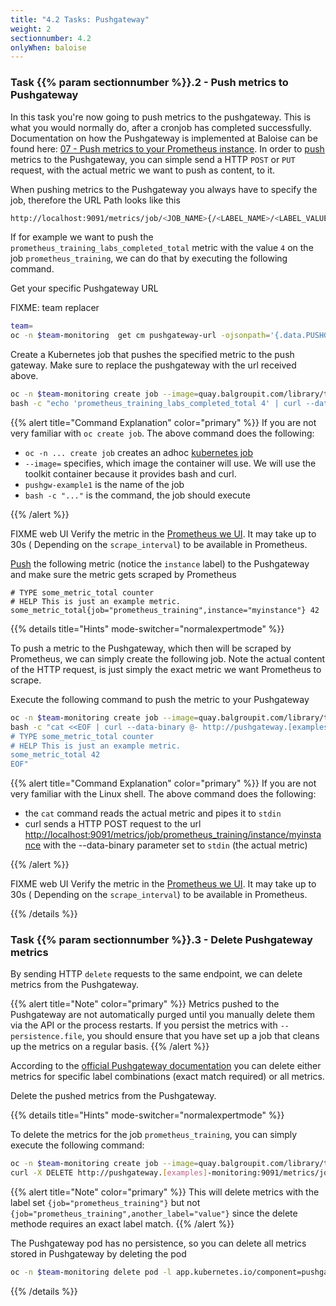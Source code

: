 ```yaml
---
title: "4.2 Tasks: Pushgateway"
weight: 2
sectionnumber: 4.2
onlyWhen: baloise
---
```


### Task {{% param sectionnumber %}}.2 - Push metrics to Pushgateway

In this task you're now going to push metrics to the pushgateway. This is what you would normally do, after a cronjob has completed successfully.
Documentation on how the Pushgateway is implemented at Baloise can be found here: [07 - Push metrics to your Prometheus instance](https://confluence.baloisenet.com/atlassian/display/BALMATE/07+-+Push+metrics+to+your+Prometheus+instance).
In order to [push](https://github.com/prometheus/pushgateway/blob/master/README.md#command-line) metrics to the Pushgateway, you can simple send a HTTP `POST` or `PUT` request, with the actual metric we want to push as content, to it.

When pushing metrics to the Pushgateway you always have to specify the job, therefore the URL Path looks like this


```bash
http://localhost:9091/metrics/job/<JOB_NAME>{/<LABEL_NAME>/<LABEL_VALUE>}
```

If for example we want to push the `prometheus_training_labs_completed_total` metric with the value `4` on the job `prometheus_training`, we can do that by executing the following command.

Get your specific Pushgateway URL

FIXME: team replacer

```bash
team=
oc -n $team-monitoring  get cm pushgateway-url -ojsonpath='{.data.PUSHGATEWAY_URL}'
```

Create a Kubernetes job that pushes the specified metric to the push gateway. Make sure to replace the pushgateway with the url received above.

```bash
oc -n $team-monitoring create job --image=quay.balgroupit.com/library/toolkit:ubuntu-20.04 pushgw-example1 -- \
bash -c "echo 'prometheus_training_labs_completed_total 4' | curl --data-binary @- http://pushgateway.[examples]-monitoring:9091/metrics/job/prometheus_training"
```

{{% alert title="Command Explanation" color="primary" %}}
If you are not very familiar with `oc create job`. The above command does the following:

* `oc -n ... create job` creates an adhoc [kubernetes job](https://kubernetes.io/docs/concepts/workloads/controllers/job/)
* `--image=` specifies, which image the container will use. We will use the toolkit container because it provides bash and curl.
* `pushgw-example1` is the name of the job
* `bash -c "..."` is the command, the job should execute

{{% /alert %}}

FIXME web UI
Verify the metric in the [Prometheus we UI](http://LOCALHOST:9090/graph?g0.range_input=1h&g0.expr=prometheus_training_labs_completed_total&g0.tab=1). It may take up to 30s ( Depending on the `scrape_interval`) to be available in Prometheus.

[Push](https://github.com/prometheus/pushgateway/blob/master/README.md#command-line) the following metric (notice the `instance` label) to the Pushgateway and make sure the metric gets scraped by Prometheus

```promql
# TYPE some_metric_total counter
# HELP This is just an example metric.
some_metric_total{job="prometheus_training",instance="myinstance"} 42
```

{{% details title="Hints" mode-switcher="normalexpertmode" %}}

To push a metric to the Pushgateway, which then will be scraped by Prometheus, we can simply create the following job. Note the actual content of the HTTP request, is just simply the exact metric we want Prometheus to scrape.

Execute the following command to push the metric to your Pushgateway

```bash
oc -n $team-monitoring create job --image=quay.balgroupit.com/library/toolkit:ubuntu-20.04 pushgw-example2 -- \
bash -c "cat <<EOF | curl --data-binary @- http://pushgateway.[examples]-monitoring:9091/metrics/job/prometheus_training/instance/myinstance
# TYPE some_metric_total counter
# HELP This is just an example metric.
some_metric_total 42
EOF"
```

{{% alert title="Command Explanation" color="primary" %}}
If you are not very familiar with the Linux shell. The above command does the following:

* the `cat` command reads the actual metric and pipes it to `stdin`
* curl sends a HTTP POST request to the url <http://localhost:9091/metrics/job/prometheus_training/instance/myinstance> with the --data-binary parameter set to `stdin` (the actual metric)

{{% /alert %}}

FIXME web UI
Verify the metric in the [Prometheus we UI](http://LOCALHOST:9090/graph?g0.range_input=1h&g0.expr=some_metric_total&g0.tab=1). It may take up to 30s ( Depending on the `scrape_interval`) to be available in Prometheus.

{{% /details %}}

### Task {{% param sectionnumber %}}.3 - Delete Pushgateway metrics

By sending HTTP `delete` requests to the same endpoint, we can delete metrics from the Pushgateway.

{{% alert title="Note" color="primary" %}}
Metrics pushed to the Pushgateway are not automatically purged until you manually delete them via the API or the process restarts. If you persist the metrics with `--persistence.file`, you should ensure that you have set up a job that cleans up the metrics on a regular basis.
{{% /alert %}}

According to the [official Pushgateway documentation](https://github.com/prometheus/pushgateway/blob/master/README.md#command-line) you can delete either metrics for specific label combinations (exact match required) or all metrics.

Delete the pushed metrics from the Pushgateway.

{{% details title="Hints" mode-switcher="normalexpertmode" %}}

To delete the metrics for the job `prometheus_training`, you can simply execute the following command:

```bash
oc -n $team-monitoring create job --image=quay.balgroupit.com/library/toolkit:ubuntu-20.04 pushgw-delete -- \
curl -X DELETE http://pushgateway.[examples]-monitoring:9091/metrics/job/prometheus_training
```

{{% alert title="Note" color="primary" %}}
This will delete metrics with the label set `{job="prometheus_training"}` but not `{job="prometheus_training",another_label="value"}` since the delete methode requires an exact label match.
{{% /alert %}}

The Pushgateway pod has no persistence, so you can delete all metrics stored in Pushgateway by deleting the pod

```bash
oc -n $team-monitoring delete pod -l app.kubernetes.io/component=pushgateway
```

{{% /details %}}
